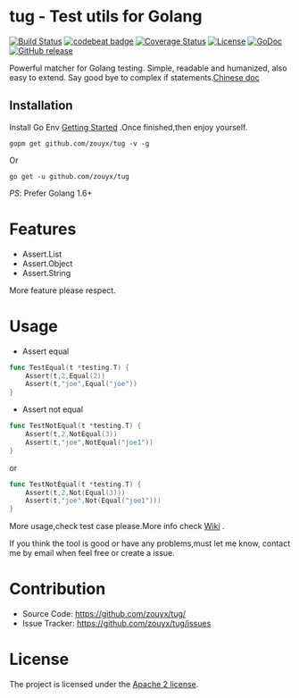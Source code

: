 tug - Test utils for Golang
================

[![Build Status](https://travis-ci.org/zouyx/tug.svg?branch=master)](https://travis-ci.org/zouyx/tug)
[![codebeat badge](https://codebeat.co/badges/cd82fdce-9938-478b-96de-4b3b2e122df7)](https://codebeat.co/projects/github-com-zouyx-tug-master)
[![Coverage Status](https://coveralls.io/repos/github/zouyx/tug/badge.svg?branch=master)](https://coveralls.io/github/zouyx/tug?branch=master)
[![License](https://img.shields.io/badge/License-Apache%202.0-blue.svg)](https://opensource.org/licenses/Apache-2.0)
[![GoDoc](http://godoc.org/github.com/zouyx/tug?status.svg)](http://godoc.org/github.com/zouyx/tug)
[![GitHub release](https://img.shields.io/github/release/zouyx/tug.svg)](https://github.com/zouyx/tug/releases)

Powerful matcher for Golang testing. Simple, readable and humanized, also easy to extend. Say good bye to complex if statements.[Chinese doc](README_CN.md)

Installation
------------

Install Go Env [Getting Started](http://golang.org/doc/install.html) .Once finished,then enjoy yourself.

``` shell
gopm get github.com/zouyx/tug -v -g
```

Or

``` shell
go get -u github.com/zouyx/tug
```


*PS*: Prefer Golang 1.6+

# Features
* Assert.List
* Assert.Object
* Assert.String

More feature please respect.

# Usage

- Assert equal

``` go
func TestEqual(t *testing.T) {
	Assert(t,2,Equal(2))
	Assert(t,"joe",Equal("joe"))
}
```

- Assert not equal

``` go
func TestNotEqual(t *testing.T) {
	Assert(t,2,NotEqual(3))
	Assert(t,"joe",NotEqual("joe1"))
}
```

or 

``` go
func TestNotEqual(t *testing.T) {
	Assert(t,2,Not(Equal(3)))
	Assert(t,"joe",Not(Equal("joe1")))
}
```

More usage,check test case please.More info check [Wiki](https://github.com/zouyx/tug/wiki) .

If you think the tool is good or have any problems,must let me know, contact me by email when feel free or create a issue.

# Contribution
  * Source Code: https://github.com/zouyx/tug/
  * Issue Tracker: https://github.com/zouyx/tug/issues
  
# License
The project is licensed under the [Apache 2 license](https://github.com/zouyx/tug/blob/master/LICENSE).
